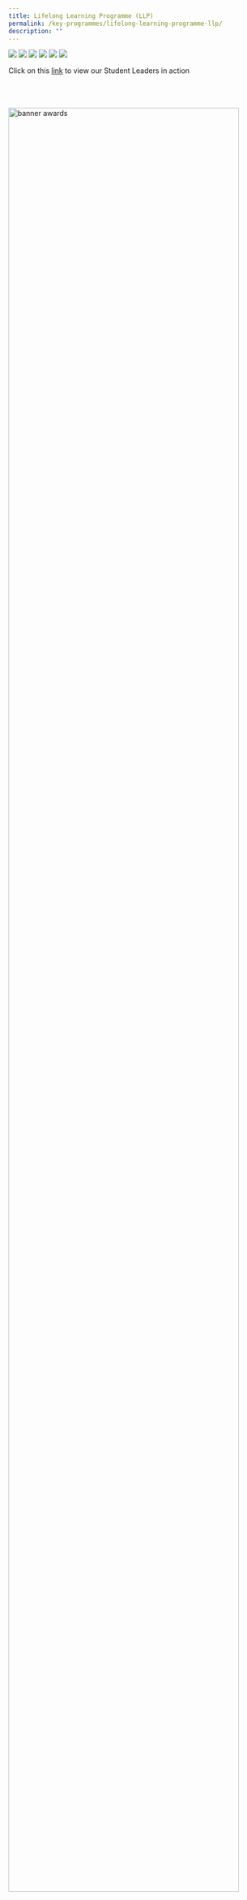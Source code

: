```yaml
---
title: Lifelong Learning Programme (LLP)
permalink: /key-programmes/lifelong-learning-programme-llp/
description: ""
---
```

![](/images/LLP/L1.png)
![](/images/LLP/L2.png)
![](/images/LLP/L3.png)
![](/images/LLP/L4.png)
![](/images/LLP/L5.png)
![](/images/LLP/L6.png)

Click on this&nbsp;[link](/files/LLP/Student%20Leaders%20in%20action%20posters.pdf)&nbsp;to view our Student Leaders in action

<br>
<br>
<br>

<style>  
img {  
  display: block;  
  margin-left: auto;  
  margin-right: auto;  
}  
</style>  
<img src="/images/banner_awards_.png" alt="banner awards" style="width:95%;">